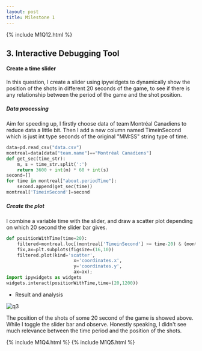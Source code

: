```yaml
---
layout: post
title: Milestone 1
---
```


{% include M1Q12.html %}

## **3. Interactive Debugging Tool** 

#### Create a time slider

In this question, I create a slider using ipywidgets to dynamically show the position of the shots in different 20 seconds of the game, to see if there is any relationship between the period of the game and the shot position.

##### Data processing

Aim for speeding up, I firstly choose data of team Montréal Canadiens to reduce data a little bit. Then I add a new column named TimeinSecond which is just int type seconds of the original "MM:SS" string type of time.

```python
data=pd.read_csv("data.csv")
montreal=data[data["team.name"]=="Montréal Canadiens"]
def get_sec(time_str):
    m, s = time_str.split(':')
    return 3600 + int(m) * 60 + int(s)
second=[]
for time in montreal["about.periodTime"]:
    second.append(get_sec(time))
montreal['TimeinSecond']=second
```

##### Create the plot

I combine a variable time with the slider, and draw a scatter plot depending on which 20 second the slider bar gives.

```python
def positionWithTime(time=20):
    filtered=montreal.loc[(montreal['TimeinSecond'] >= time-20) & (montreal['TimeinSecond'] <= time)]
    fix,ax=plt.subplots(figsize=(16,10))
    filtered.plot(kind='scatter',
                         x='coordinates.x',
                         y='coordinates.y',
                         ax=ax);
import ipywidgets as widgets
widgets.interact(positionWithTime,time=(20,1200))
```

- Result and analysis

![q3](/ift6758-blog/images/q3.png)

The position of the shots of some 20 second of the game is showed above. While I toggle the slider bar and observe. Honestly speaking, I didn't see much relevance between the time period and the position of the shots.

{% include M1Q4.html %}
{% include M1Q5.html %}
